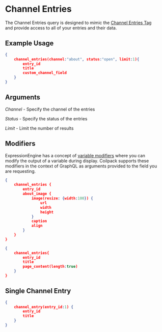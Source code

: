 # Channel Entries

The Channel Entries query is designed to mimic the [Channel Entries Tag](../../templates/tags/channel-entries.mdx) and provide access to all of your entries and their data.

## Example Usage

```json
{
    channel_entries(channel:"about", status:"open", limit:1){
        entry_id
        title
        custom_channel_field
    }
}
```

## Arguments

*Channel* - Specify the channel of the entries

*Status* - Specify the status of the entries

*Limit* - Limit the number of results

## Modifiers

ExpressionEngine has a concept of [variable modifiers](https://docs.expressionengine.com/latest/templates/variable-modifiers.html) where you can modify the output of a variable during display.  Coilpack supports these modifiers in the context of GraphQL as arguments provided to the field you are requesting.

```json
{
    channel_entries {
        entry_id
        about_image {
            image(resize: {width:100}) {
                url
                width
                height
            }
            caption
            align
        }
    }
}
```

```json
{
    channel_entries{
        entry_id
        title
        page_content(length:true)
    }
}
```

## Single Channel Entry

```json
{
    channel_entry(entry_id:1) {
        entry_id
        title
	}
}
```